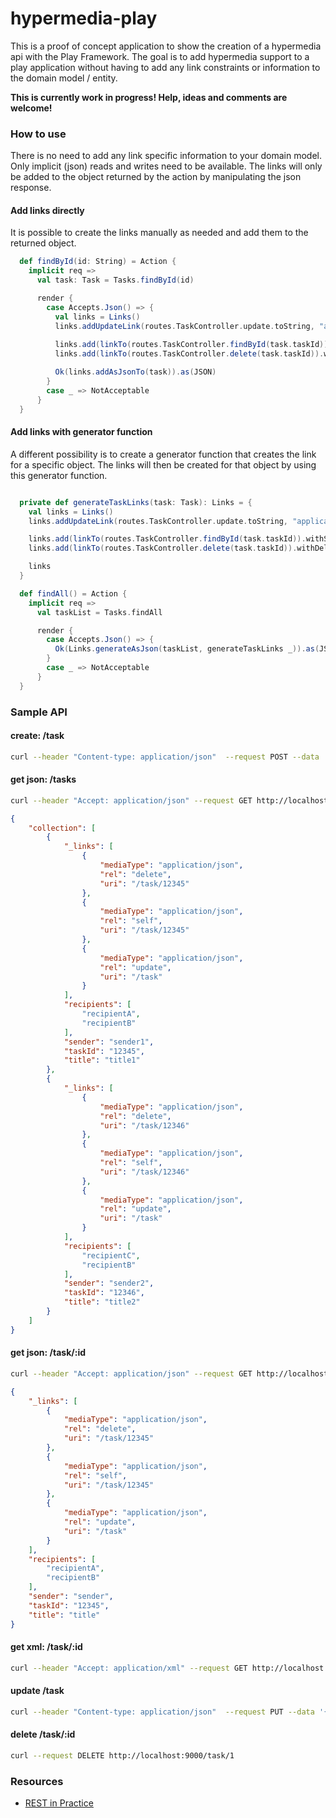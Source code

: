 hypermedia-play
=====================================

This is a proof of concept application to show the creation of a hypermedia api with the Play Framework.
The goal is to add hypermedia support to a play application without having to add any link constraints or information to the domain model / entity.

**This is currently work in progress! Help, ideas and comments are welcome!**

### How to use
There is no need to add any link specific information to your domain model. Only implicit (json) reads and writes need to be available.
The links will only be added to the object returned by the action by manipulating the json response.

#### Add links directly
It is possible to create the links manually as needed and add them to the returned object.

```scala
  def findById(id: String) = Action {
    implicit req =>
      val task: Task = Tasks.findById(id)

      render {
        case Accepts.Json() => {
          val links = Links()
          links.addUpdateLink(routes.TaskController.update.toString, "application/json");
          
          links.add(linkTo(routes.TaskController.findById(task.taskId)).withSelfRel.withJsonMediaType)
          links.add(linkTo(routes.TaskController.delete(task.taskId)).withDeleteRel.withJsonMediaType)

          Ok(links.addAsJsonTo(task)).as(JSON)
        }
        case _ => NotAcceptable
      }
  }
```

#### Add links with generator function
A different possibility is to create a generator function that creates the link for a specific object. The links will then be created for that object by using this generator function.

```scala

  private def generateTaskLinks(task: Task): Links = {
    val links = Links()
    links.addUpdateLink(routes.TaskController.update.toString, "application/json");

    links.add(linkTo(routes.TaskController.findById(task.taskId)).withSelfRel.withJsonMediaType)
    links.add(linkTo(routes.TaskController.delete(task.taskId)).withDeleteRel.withJsonMediaType)

    links
  }

  def findAll() = Action {
    implicit req =>
      val taskList = Tasks.findAll

      render {
        case Accepts.Json() => {
          Ok(Links.generateAsJson(taskList, generateTaskLinks _)).as(JSON)
        }
        case _ => NotAcceptable
      }
  }
```

### Sample API

#### create: /task
```bash
curl --header "Content-type: application/json"  --request POST --data '{"taskId": "1", "title": "title", "sender": "sender", "recipients": ["a", "b"]}' http://localhost:9000/task
```

#### get json: /tasks
```bash
curl --header "Accept: application/json" --request GET http://localhost:9000/tasks | python -mjson.tool
```

```json
{
    "collection": [
        {
            "_links": [
                {
                    "mediaType": "application/json",
                    "rel": "delete",
                    "uri": "/task/12345"
                },
                {
                    "mediaType": "application/json",
                    "rel": "self",
                    "uri": "/task/12345"
                },
                {
                    "mediaType": "application/json",
                    "rel": "update",
                    "uri": "/task"
                }
            ],
            "recipients": [
                "recipientA",
                "recipientB"
            ],
            "sender": "sender1",
            "taskId": "12345",
            "title": "title1"
        },
        {
            "_links": [
                {
                    "mediaType": "application/json",
                    "rel": "delete",
                    "uri": "/task/12346"
                },
                {
                    "mediaType": "application/json",
                    "rel": "self",
                    "uri": "/task/12346"
                },
                {
                    "mediaType": "application/json",
                    "rel": "update",
                    "uri": "/task"
                }
            ],
            "recipients": [
                "recipientC",
                "recipientB"
            ],
            "sender": "sender2",
            "taskId": "12346",
            "title": "title2"
        }
    ]
}
```

#### get json: /task/:id
```bash
curl --header "Accept: application/json" --request GET http://localhost:9000/task/1 | python -mjson.tool
```

```json
{
    "_links": [
        {
            "mediaType": "application/json",
            "rel": "delete",
            "uri": "/task/12345"
        },
        {
            "mediaType": "application/json",
            "rel": "self",
            "uri": "/task/12345"
        },
        {
            "mediaType": "application/json",
            "rel": "update",
            "uri": "/task"
        }
    ],
    "recipients": [
        "recipientA",
        "recipientB"
    ],
    "sender": "sender",
    "taskId": "12345",
    "title": "title"
}
```

#### get xml: /task/:id
```bash
curl --header "Accept: application/xml" --request GET http://localhost:9000/task/1 | xmllint --format -
```

#### update	/task
```bash
curl --header "Content-type: application/json"  --request PUT --data '{"taskId": "1", "title": "title", "sender": "sender", "recipients": ["a", "b"]}' http://localhost:9000/task
```

#### delete	/task/:id
```bash
curl --request DELETE http://localhost:9000/task/1
```

### Resources
* [REST in Practice](http://restinpractice.com/)
